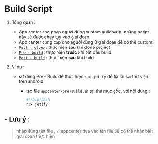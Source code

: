 # Build Script

1.  Tổng quan :

    - App center cho phép người dùng custom buildscrip, những script này sẽ được chạy tuỳ vào giai đoạn.
    - App center cung cấp cho người dùng 3 giai đoạn để có thể custom:
    - [`Post - clone`](https://docs.microsoft.com/en-us/appcenter/build/custom/scripts/#post-clone) : thực hiện **sau** khi clone project
    - [`Pre - build`](https://docs.microsoft.com/en-us/appcenter/build/custom/scripts/#pre-build) : thực hiện **trước** khi bắt đầu build
    - [`Post - build`](https://docs.microsoft.com/en-us/appcenter/build/custom/scripts/#post-build) : thực hiện **sau** khi build

2.  Ví dụ :
    - sử dụng Pre - Build để thực hiện `npx jetify` để fix lỗi sai thư viện trên android
      - tạo file `appcenter-pre-build.sh` tại thư mục gốc,
        với nội dung :


        ```python
        #!/bin/bash
        npx jetify
        ```

## - **Lưu ý :**

> nhập đúng tên file , vi appcenter dựa vào tên file để có thể nhận biết giai đoạn thực hiện
